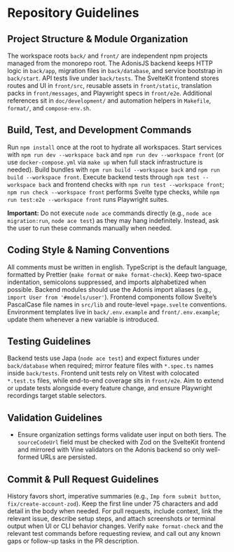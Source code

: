 # Repository Guidelines

## Project Structure & Module Organization
The workspace roots `back/` and `front/` are independent npm projects managed from the monorepo root. The AdonisJS backend keeps HTTP logic in `back/app`, migration files in `back/database`, and service bootstrap in `back/start`. API tests live under `back/tests`. The SvelteKit frontend stores routes and UI in `front/src`, reusable assets in `front/static`, translation packs in `front/messages`, and Playwright specs in `front/e2e`. Additional references sit in `doc/development/` and automation helpers in `Makefile`, `format/`, and `compose-env.sh`.

## Build, Test, and Development Commands
Run `npm install` once at the root to hydrate all workspaces. Start services with `npm run dev --workspace back` and `npm run dev --workspace front` (or use `docker-compose.yml` via `make up` when full stack infrastructure is needed). Build bundles with `npm run build --workspace back` and `npm run build --workspace front`. Execute backend tests through `npm test --workspace back` and frontend checks with `npm run test --workspace front`; `npm run check --workspace front` performs Svelte type checks, while `npm run test:e2e --workspace front` runs Playwright suites.

**Important:** Do not execute `node ace` commands directly (e.g., `node ace migration:run`, `node ace test`) as they may hang indefinitely. Instead, ask the user to run these commands manually when needed.

## Coding Style & Naming Conventions
All comments must be written in english.
TypeScript is the default language, formatted by Prettier (`make format` or `make format-check`). Keep two-space indentation, semicolons suppressed, and imports alphabetized when possible. Backend modules should use the Adonis import aliases (e.g., `import User from '#models/user'`). Frontend components follow Svelte’s PascalCase file names in `src/lib` and route-level `+page.svelte` conventions. Environment templates live in `back/.env.example` and `front/.env.example`; update them whenever a new variable is introduced.

## Testing Guidelines
Backend tests use Japa (`node ace test`) and expect fixtures under `back/database` when required; mirror feature files with `*.spec.ts` names inside `back/tests`. Frontend unit tests rely on Vitest with colocated `*.test.ts` files, while end-to-end coverage sits in `front/e2e`. Aim to extend or update tests alongside every feature change, and ensure Playwright recordings target stable selectors.

## Validation Guidelines
- Ensure organization settings forms validate user input on both tiers. The `sourceCodeUrl` field must be checked with Zod on the SvelteKit frontend and mirrored with Vine validators on the Adonis backend so only well-formed URLs are persisted.

## Commit & Pull Request Guidelines
History favors short, imperative summaries (e.g., `Imp form submit button`, `fix/create-account-zod`). Keep the first line under 75 characters and add detail in the body when needed. For pull requests, include context, link the relevant issue, describe setup steps, and attach screenshots or terminal output when UI or CLI behavior changes. Verify `make format-check` and the relevant test commands before requesting review, and call out any known gaps or follow-up tasks in the PR description.
